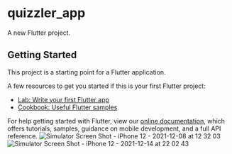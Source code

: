 # quizzler_app

A new Flutter project.

## Getting Started

This project is a starting point for a Flutter application.

A few resources to get you started if this is your first Flutter project:

- [Lab: Write your first Flutter app](https://flutter.dev/docs/get-started/codelab)
- [Cookbook: Useful Flutter samples](https://flutter.dev/docs/cookbook)

For help getting started with Flutter, view our
[online documentation](https://flutter.dev/docs), which offers tutorials,
samples, guidance on mobile development, and a full API reference.
![Simulator Screen Shot - iPhone 12 - 2021-12-08 at 12 32 03](https://user-images.githubusercontent.com/92898115/146118616-0dc3869f-adec-4265-899d-30dc0a55f893.png)
![Simulator Screen Shot - iPhone 12 - 2021-12-14 at 22 02 43](https://user-images.githubusercontent.com/92898115/146121170-6ac4d560-68c1-4db0-a8f2-252604f1ffa9.png)
